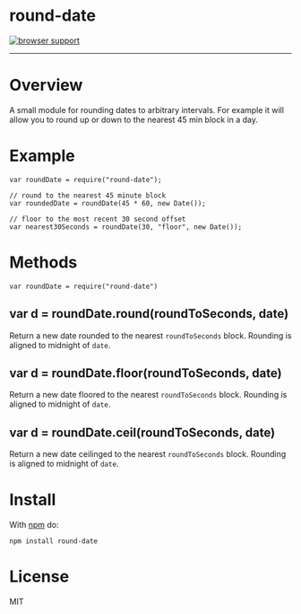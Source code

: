 # round-date

[![browser support](https://ci.testling.com/atruskie/round-date.png)
](https://ci.testling.com/atruskie/round-date.png)


---
# Overview

A small module for rounding dates to arbitrary intervals.
For example it will allow you to round up or down to the nearest 45 min block in a day.

# Example

```
var roundDate = require("round-date");

// round to the nearest 45 minute block
var roundedDate = roundDate(45 * 60, new Date());

// floor to the most recent 30 second offset
var nearest30Seconds = roundDate(30, "floor", new Date());
```

# Methods

```
var roundDate = require("round-date")
```

## var d = roundDate.round(roundToSeconds, date)

Return a new date rounded to the nearest `roundToSeconds` block.
Rounding is aligned to midnight of `date`.

## var d = roundDate.floor(roundToSeconds, date)

Return a new date floored to the nearest `roundToSeconds` block.
Rounding is aligned to midnight of `date`.

## var d = roundDate.ceil(roundToSeconds, date)

Return a new date ceilinged to the nearest `roundToSeconds` block.
Rounding is aligned to midnight of `date`.

# Install

With [npm](https://npmjs.org) do:

```
npm install round-date
```

# License

MIT
